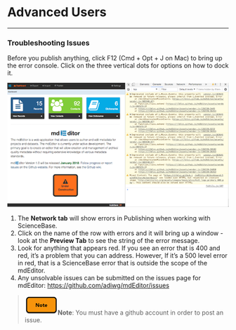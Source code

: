 # Advanced Users

---

### Troubleshooting Issues

Before you publish anything, click F12 \(Cmd + Opt + J on Mac\) to bring up the error console. Click on the three vertical dots for options on how to dock it.

![](/assets/error_c_screenshot.png)

1. The **Network tab** will show errors in Publishing when working with ScienceBase.
2. Click on the name of the row with errors and it will bring up a window - look at the **Preview Tab** to see the string of the error message.
3. Look for anything that appears red. If you see an error that is 400 and red, it’s a problem that you can address. However, If it’s a 500 level error in red, that is a ScienceBase error that is outside the scope of the mdEditor.
4. Any unsolvable issues can be submitted on the issues page for mdEditor: [https://github.com/adiwg/mdEditor/issues ](https://github.com/adiwg/mdEditor/issues)

> ![](/assets/note_small.png)**Note**: You must have a github account in order to post an issue.

## 



